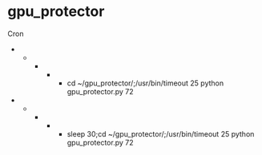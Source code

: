# gpu_protector

Cron
* * * * * cd ~/gpu_protector/;/usr/bin/timeout 25 python gpu_protector.py 72
* * * * * sleep 30;cd ~/gpu_protector/;/usr/bin/timeout 25 python gpu_protector.py 72
